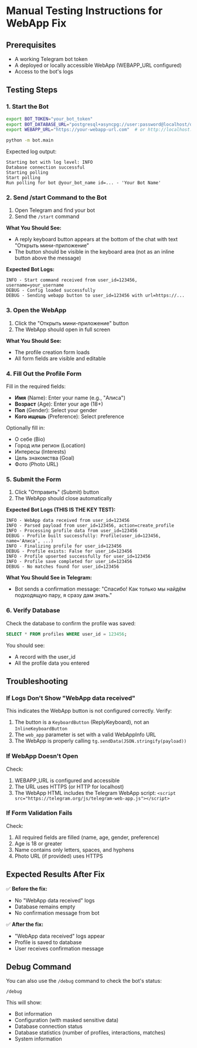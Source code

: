 # Manual Testing Instructions for WebApp Fix

## Prerequisites
- A working Telegram bot token
- A deployed or locally accessible WebApp (WEBAPP_URL configured)
- Access to the bot's logs

## Testing Steps

### 1. Start the Bot
```bash
export BOT_TOKEN="your_bot_token"
export BOT_DATABASE_URL="postgresql+asyncpg://user:password@localhost/dating"
export WEBAPP_URL="https://your-webapp-url.com"  # or http://localhost:8000 for local testing

python -m bot.main
```

Expected log output:
```
Starting bot with log level: INFO
Database connection successful
Starting polling
Start polling
Run polling for bot @your_bot_name id=... - 'Your Bot Name'
```

### 2. Send /start Command to the Bot

1. Open Telegram and find your bot
2. Send the `/start` command

**What You Should See:**
- A reply keyboard button appears at the bottom of the chat with text "Открыть мини-приложение"
- The button should be visible in the keyboard area (not as an inline button above the message)

**Expected Bot Logs:**
```
INFO - Start command received from user_id=123456, username=your_username
DEBUG - Config loaded successfully
DEBUG - Sending webapp button to user_id=123456 with url=https://...
```

### 3. Open the WebApp

1. Click the "Открыть мини-приложение" button
2. The WebApp should open in full screen

**What You Should See:**
- The profile creation form loads
- All form fields are visible and editable

### 4. Fill Out the Profile Form

Fill in the required fields:
- **Имя** (Name): Enter your name (e.g., "Алиса")
- **Возраст** (Age): Enter your age (18+)
- **Пол** (Gender): Select your gender
- **Кого ищешь** (Preference): Select preference

Optionally fill in:
- О себе (Bio)
- Город или регион (Location)
- Интересы (Interests)
- Цель знакомства (Goal)
- Фото (Photo URL)

### 5. Submit the Form

1. Click "Отправить" (Submit) button
2. The WebApp should close automatically

**Expected Bot Logs (THIS IS THE KEY TEST):**
```
INFO - WebApp data received from user_id=123456
INFO - Parsed payload from user_id=123456, action=create_profile
INFO - Processing profile data from user_id=123456
DEBUG - Profile built successfully: Profile(user_id=123456, name='Алиса', ...)
INFO - Finalizing profile for user_id=123456
DEBUG - Profile exists: False for user_id=123456
INFO - Profile upserted successfully for user_id=123456
INFO - Profile save completed for user_id=123456
DEBUG - No matches found for user_id=123456
```

**What You Should See in Telegram:**
- Bot sends a confirmation message: "Спасибо! Как только мы найдём подходящую пару, я сразу дам знать."

### 6. Verify Database

Check the database to confirm the profile was saved:

```sql
SELECT * FROM profiles WHERE user_id = 123456;
```

You should see:
- A record with the user_id
- All the profile data you entered

## Troubleshooting

### If Logs Don't Show "WebApp data received"

This indicates the WebApp button is not configured correctly. Verify:
1. The button is a `KeyboardButton` (ReplyKeyboard), not an `InlineKeyboardButton`
2. The `web_app` parameter is set with a valid WebAppInfo URL
3. The WebApp is properly calling `tg.sendData(JSON.stringify(payload))`

### If WebApp Doesn't Open

Check:
1. WEBAPP_URL is configured and accessible
2. The URL uses HTTPS (or HTTP for localhost)
3. The WebApp HTML includes the Telegram WebApp script: `<script src="https://telegram.org/js/telegram-web-app.js"></script>`

### If Form Validation Fails

Check:
1. All required fields are filled (name, age, gender, preference)
2. Age is 18 or greater
3. Name contains only letters, spaces, and hyphens
4. Photo URL (if provided) uses HTTPS

## Expected Results After Fix

✅ **Before the fix:**
- No "WebApp data received" logs
- Database remains empty
- No confirmation message from bot

✅ **After the fix:**
- "WebApp data received" logs appear
- Profile is saved to database
- User receives confirmation message

## Debug Command

You can also use the `/debug` command to check the bot's status:
```
/debug
```

This will show:
- Bot information
- Configuration (with masked sensitive data)
- Database connection status
- Database statistics (number of profiles, interactions, matches)
- System information
